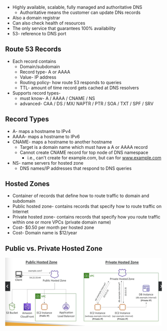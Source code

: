 - Highly available, scalable, fully managed and authoritative DNS
	- Authoritative means the customer can update DNs records
- Also a domain registrar
- Can also check health of resources
- The only service that guarantees 100% availability
- 53- reference to DNS port

## Route 53 Records
- Each record contains
	- Domain/subdomain
	- Record type- A or AAAA
	- Value- IP address
	- Routing policy- how route 53 responds to queries
	- TTL- amount of time record gets cached at DNS resolvers
- Supports record types-
	- must know- A / AAAA / CNAME / NS
	- advanced- CAA / DS / MX/ NAPTR / PTR / SOA / TXT / SPF / SRV

## Record Types
- A- maps a hostname to IPv4
- AAAA- maps a hostname to IPv6
- CNAME- maps a hostname to another hostname
	- Target is a domain name which must have a A or AAAA record
	- Cannot create CNAME record for top node of DNS namespace
		- i.e., can't create for example.com, but can for www.example.com
- NS- name servers for hosted zone
	- DNS names/IP addresses that respond to DNS queries

## Hosted Zones
- Container of records that define how to route traffic to domain and subdomain
- Public hosted zone- contains records that specify how to route traffic on Internet
- Private hosted zone- contains records that specify how you route traffic within one or more VPCs (private domain name)
- Cost- $0.50 per month per hosted zone
- Cost- Domain name is $12/year

## Public vs. Private Hosted Zone
![](attachments/Pasted%20image%2020240706100122.png)


